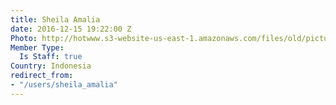 ```yaml
---
title: Sheila Amalia
date: 2016-12-15 19:22:00 Z
Photo: http://hotwww.s3-website-us-east-1.amazonaws.com/files/old/pictures/picture-349-1481831812.png
Member Type:
  Is Staff: true
Country: Indonesia
redirect_from:
- "/users/sheila_amalia"
---
```


